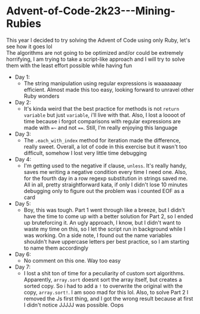 # Advent-of-Code-2k23---Mining-Rubies

This year I decided to try solving the Advent of Code using only Ruby, let's see how it goes lol <br>
The algorithms are not going to be optimized and/or could be extremely horrifying, I am trying to take a script-like approach and I will try to solve them with the least effort possible while having fun<br>

- Day 1:
  - The string manipulation using regular expressions is waaaaaaay efficient. Almost made this too easy, looking forward to unravel other Ruby wonders
- Day 2:
  - It's kinda weird that the best practice for methods is not ```return variable``` but just ```variable```, i'll live with that. Also, I lost a loooot of time because i forgot comparisons with regular expressions are made with ```=~``` and not ```==```. Still, I'm really enjoying this language
- Day 3:
  - The ```.each_with_index``` method for iteration made the difference, really sweet. Overall, a lot of code in this exercise but it wasn't too difficult, somehow I lost very little time debugging
- Day 4:
  - I'm getting used to the negative if clause, ```unless```. It's really handy, saves me writing a negative condition every time I need one. Also, for the fourth day in a row regexp substitution in strings saved me. All in all, pretty straightforward kata, if only I didn't lose 10 minutes debugging only to figure out the problem was i counted EOF as a card
- Day 5:
  - Boy, this was tough. Part 1 went through like a breeze, but I didn't have the time to come up with a better solution for Part 2, so I ended up bruteforcing it. An ugly approach, I know, but I didn't want to waste my time on this, so I let the script run in background while I was working. On a side note, I found out the name variables shouldn't have uppercase letters per best practice, so I am starting to name them accordingly
- Day 6:
  - No comment on this one. Way too easy
- Day 7:
  - I lost a shit ton of time for a peculiarity of custom sort algorithms. Apparently, ```array.sort``` doesnt sort the array itself, but creates a sorted copy. So i had to add a ```!``` to overwrite the original with the copy, ```array.sort!```. I am sooo mad for this lol. Also, to solve Part 2 I removed the Js first thing, and I got the wrong result because at first I didn't notice JJJJJ was possible. Oops 
